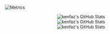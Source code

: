 
![Metrics](https://metrics.lecoq.io/kenfaz?template=classic&isocalendar=1&activity=1&achievements=1&steam=1&music=1&base=header%2C%20activity%2C%20community%2C%20repositories%2C%20metadata&base.indepth=false&base.hireable=false&base.skip=false&isocalendar=false&isocalendar.duration=full-year&achievements=false&achievements.threshold=C&achievements.secrets=true&achievements.display=detailed&achievements.limit=0&activity=false&activity.limit=5&activity.load=300&activity.days=14&activity.visibility=all&activity.timestamps=false&activity.filter=all&music=false&music.provider=spotify&music.user=0xd4c&music.mode=playlist&music.playlist=https%3A%2F%2Fopen.spotify.com%2Fplaylist%2F28XHQNff5m2R7v9XX2s5E5%3Fsi%3D3a27ada5a61e4d4e&music.limit=4&music.played.at=false&music.time.range=short&music.top.type=tracks&steam=false&steam.sections=player%2C%20most-played%2C%20recently-played&steam.user=https%3A%2F%2Fsteamcommunity.com%2Fid%2F0xd4c%2F&steam.games.limit=1&steam.recent.games.limit=1&steam.achievements.limit=2&steam.playtime.threshold=2&config.timezone=Asia%2FShanghai)

<div align="center">
<img src="https://streak-stats.demolab.com?user=kenfaz&theme=gotham&hide_border=false" alt="kenfaz's GitHub Stats" /><br>
<img src="https://github-readme-stats.vercel.app/api?username=kenfaz&theme=gotham&show_icons=true&hide_border=false&count_private=true" alt="kenfaz's GitHub Stats" /> <br>
<img src="https://github-readme-stats.vercel.app/api/top-langs/?username=kenfaz&theme=gotham&show_icons=true&hide_border=false&layout=compact" alt="kenfaz's GitHub Stats" />
  </div>



